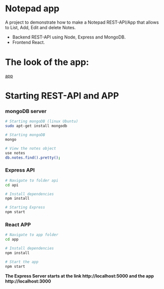 # Notepad app

A project to demonstrate how to make a Notepad REST-API/App that allows to List, Add, Edit and delete Notes.

- Backend REST-API using Node, Express and MongoDB.
- Frontend React.

# The look of the app:

[app](https://raw.githubusercontent.com/fgl27/Notepad_app/master/app/public/app.gif)

# Starting REST-API and APP

### mongoDB server

``` bash
# Starting mongoDB (linux Ubuntu)
sudo apt-get install mongodb

# Starting mongoDB
mongo

# View the notes object
use notes
db.notes.find().pretty();

```

### Express API

``` bash
# Navigate to folder api
cd api

# Install dependencies
npm install

# Starting Express
npm start

```

### React APP

``` bash
# Navigate to app folder
cd app

# Install dependencies
npm install

# Start the app
npm start

```

**The Express Server starts at the link http://localhost:5000 and the app http://localhost:3000**
